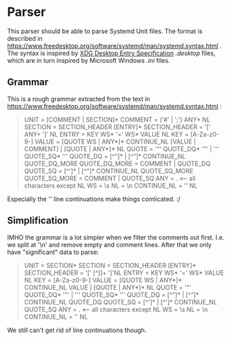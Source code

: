 # Parser

This parser should be able to parse Systemd Unit files.
The format is described in https://www.freedesktop.org/software/systemd/man/systemd.syntax.html .
The syntax is inspired by [XDG Desktop Entry Specification](https://specifications.freedesktop.org/desktop-entry-spec/latest/) _.desktop_ files, which are in turn inspired by Microsoft Windows _.ini_ files.

## Grammar

This is a rough grammar extracted from the text in https://www.freedesktop.org/software/systemd/man/systemd.syntax.html :

> UNIT           = [COMMENT | SECTION]*
> COMMENT        = ('#' | ';') ANY* NL
> SECTION        = SECTION_HEADER [ENTRY]*
> SECTION_HEADER = '[' ANY+ ']' NL
> ENTRY          = KEY WS* '=' WS* VALUE NL
> KEY            = [A-Za-z0-9-]
> VALUE          = [QUOTE WS | ANY*]* CONTINUE_NL [VALUE | COMMENT] | [QUOTE | ANY*]* NL
> QUOTE          =  '"' QUOTE_DQ* '"' | '\'' QUOTE_SQ* '\''
> QUOTE_DQ       = [^"]* | [^"]* CONTINUE_NL QUOTE_DQ_MORE
> QUOTE_DQ_MORE  = COMMENT | QUOTE_DQ
> QUOTE_SQ       = [^']* | [^"]* CONTINUE_NL QUOTE_SQ_MORE
> QUOTE_SQ_MORE  = COMMENT | QUOTE_SQ
> ANY            = . <-- all characters except NL
> WS             = \s
> NL             = \n
> CONTINUE_NL    = '\' NL

Especially the '\' line continuations make things comlicated. :/

## Simplification

IMHO the grammar is a lot simpler when we filter the comments out first.
I.e. we split at '\n' and remove empty and comment lines.
After that we only have "significant" data to parse:

> UNIT           = SECTION*
> SECTION        = SECTION_HEADER [ENTRY]*
> SECTION_HEADER = '[' [^]]+ ']'NL
> ENTRY          = KEY WS* '=' WS* VALUE NL
> KEY            = [A-Za-z0-9-]
> VALUE          = [QUOTE WS | ANY*]* CONTINUE_NL VALUE | [QUOTE | ANY*]* NL
> QUOTE          =  '"' QUOTE_DQ* '"' | '\'' QUOTE_SQ* '\''
> QUOTE_DQ       = [^"]* | [^"]* CONTINUE_NL QUOTE_DQ
> QUOTE_SQ       = [^']* | [^']* CONTINUE_NL QUOTE_SQ
> ANY            = . <-- all characters except NL
> WS             = \s
> NL             = \n
> CONTINUE_NL    = '\' NL

We still can't get rid of line continuations though.
